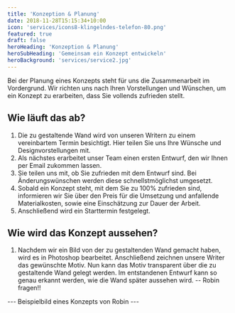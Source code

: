 ```yaml
---
title: 'Konzeption & Planung'
date: 2018-11-28T15:15:34+10:00
icon: 'services/icons8-klingelndes-telefon-80.png'
featured: true
draft: false
heroHeading: 'Konzeption & Planung'
heroSubHeading: 'Gemeinsam ein Konzept entwickeln'
heroBackground: 'services/service2.jpg'
---
```


Bei der Planung eines Konzepts steht für uns die Zusammenarbeit im Vordergrund. Wir richten uns nach Ihren Vorstellungen und Wünschen, um ein Konzept zu erarbeiten, dass Sie vollends zufrieden stellt.

## Wie läuft das ab?

1. Die zu gestaltende Wand wird von unseren Writern zu einem vereinbartem Termin besichtigt. Hier teilen Sie uns Ihre Wünsche und Designvorstellungen mit.
2. Als nächstes erarbeitet unser Team einen ersten Entwurf, den wir Ihnen per Email zukommen lassen.
3. Sie teilen uns mit, ob Sie zufrieden mit dem Entwurf sind. Bei Änderungswünschen werden diese schnellstmöglichst umgesetzt.
4. Sobald ein Konzept steht, mit dem Sie zu 100% zufrieden sind, informieren wir Sie über den Preis für die Umsetzung und anfallende Materialkosten, sowie eine Einschätzung zur Dauer der Arbeit.  
5. Anschließend wird ein Starttermin festgelegt.


## Wie wird das Konzept aussehen?


1. Nachdem wir ein Bild von der zu gestaltenden Wand gemacht haben, wird es in Photoshop bearbeitet. Anschließend zeichnen unsere Writer das gewünschte Motiv. Nun kann das Motiv transparent über die zu gestaltende Wand gelegt werden. Im entstandenen Entwurf kann so genau erkannt werden, wie die Wand später aussehen wird. -- Robin fragen!!

 --- Beispielbild eines Konzepts von Robin ---



